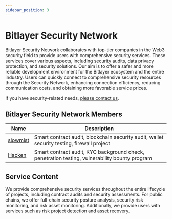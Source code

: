 ```yaml
---
sidebar_position: 3
---
```


# Bitlayer Security Network

Bitlayer Security Network collaborates with top-tier companies in the Web3 security field to provide users with comprehensive security services. These services cover various aspects, including security audits, data privacy protection, and security solutions. Our aim is to offer a safer and more reliable development environment for the Bitlayer ecosystem and the entire industry. Users can quickly connect to comprehensive security resources through the Security Network, enhancing connection efficiency, reducing communication costs, and obtaining more favorable service prices.

If you have security-related needs, [please contact us](https://docs.google.com/forms/d/e/1FAIpQLSeaBs4h3ZSWugRyWFpX3cQNPVGNzZ1agHINNpS1I9KROH53bA/viewform?usp=sf_link).

## Bitlayer Security Network Members
| Name | Description | 
|----------|----------|
|[slowmist](https://cn.slowmist.com/)|Smart contract audit, blockchain security audit, wallet security testing, firewall project|
|[Hacken](https://hacken.io/)|Smart contract audit, KYC background check, penetration testing, vulnerability bounty program|

## Service Content 
We provide comprehensive security services throughout the entire lifecycle of projects, including contract audits and security assessments. For public chains, we offer full-chain security posture analysis, security risk monitoring, and risk asset monitoring. Additionally, we provide users with services such as risk project detection and asset recovery.

 